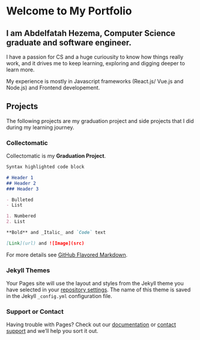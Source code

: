 # Welcome to My Portfolio

## I am Abdelfatah Hezema, Computer Science graduate and software engineer.

I have a passion for CS and a huge curiousity to know how things really work, and it drives me to keep learning, exploring and digging deeper to learn more.

My experience is mostly in Javascript frameworks (React.js/ Vue.js and Node.js) and Frontend developement. 

## Projects

The following projects are my graduation project and side projects that I did during my learning journey.

### Collectomatic

Collectomatic is my **Graduation Project**. 

```markdown
Syntax highlighted code block

# Header 1
## Header 2
### Header 3

- Bulleted
- List

1. Numbered
2. List

**Bold** and _Italic_ and `Code` text

[Link](url) and ![Image](src)
```

For more details see [GitHub Flavored Markdown](https://guides.github.com/features/mastering-markdown/).

### Jekyll Themes

Your Pages site will use the layout and styles from the Jekyll theme you have selected in your [repository settings](https://github.com/Abdelfatahh/Hezema/settings). The name of this theme is saved in the Jekyll `_config.yml` configuration file.

### Support or Contact

Having trouble with Pages? Check out our [documentation](https://help.github.com/categories/github-pages-basics/) or [contact support](https://github.com/contact) and we’ll help you sort it out.
